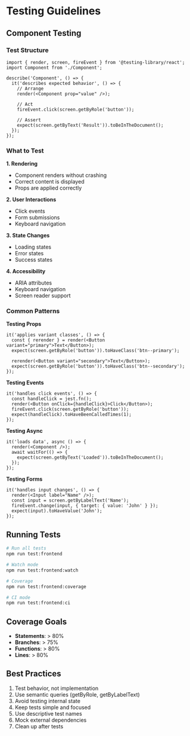 # Testing Guidelines

## Component Testing

### Test Structure
```tsx
import { render, screen, fireEvent } from '@testing-library/react';
import Component from './Component';

describe('Component', () => {
  it('describes expected behavior', () => {
    // Arrange
    render(<Component prop="value" />);
    
    // Act
    fireEvent.click(screen.getByRole('button'));
    
    // Assert
    expect(screen.getByText('Result')).toBeInTheDocument();
  });
});
```

### What to Test

**1. Rendering**
- Component renders without crashing
- Correct content is displayed
- Props are applied correctly

**2. User Interactions**
- Click events
- Form submissions
- Keyboard navigation

**3. State Changes**
- Loading states
- Error states
- Success states

**4. Accessibility**
- ARIA attributes
- Keyboard navigation
- Screen reader support

### Common Patterns

**Testing Props**
```tsx
it('applies variant classes', () => {
  const { rerender } = render(<Button variant="primary">Text</Button>);
  expect(screen.getByRole('button')).toHaveClass('btn--primary');
  
  rerender(<Button variant="secondary">Text</Button>);
  expect(screen.getByRole('button')).toHaveClass('btn--secondary');
});
```

**Testing Events**
```tsx
it('handles click events', () => {
  const handleClick = jest.fn();
  render(<Button onClick={handleClick}>Click</Button>);
  fireEvent.click(screen.getByRole('button'));
  expect(handleClick).toHaveBeenCalledTimes(1);
});
```

**Testing Async**
```tsx
it('loads data', async () => {
  render(<Component />);
  await waitFor(() => {
    expect(screen.getByText('Loaded')).toBeInTheDocument();
  });
});
```

**Testing Forms**
```tsx
it('handles input changes', () => {
  render(<Input label="Name" />);
  const input = screen.getByLabelText('Name');
  fireEvent.change(input, { target: { value: 'John' } });
  expect(input).toHaveValue('John');
});
```

## Running Tests

```bash
# Run all tests
npm run test:frontend

# Watch mode
npm run test:frontend:watch

# Coverage
npm run test:frontend:coverage

# CI mode
npm run test:frontend:ci
```

## Coverage Goals

- **Statements**: > 80%
- **Branches**: > 75%
- **Functions**: > 80%
- **Lines**: > 80%

## Best Practices

1. Test behavior, not implementation
2. Use semantic queries (getByRole, getByLabelText)
3. Avoid testing internal state
4. Keep tests simple and focused
5. Use descriptive test names
6. Mock external dependencies
7. Clean up after tests

